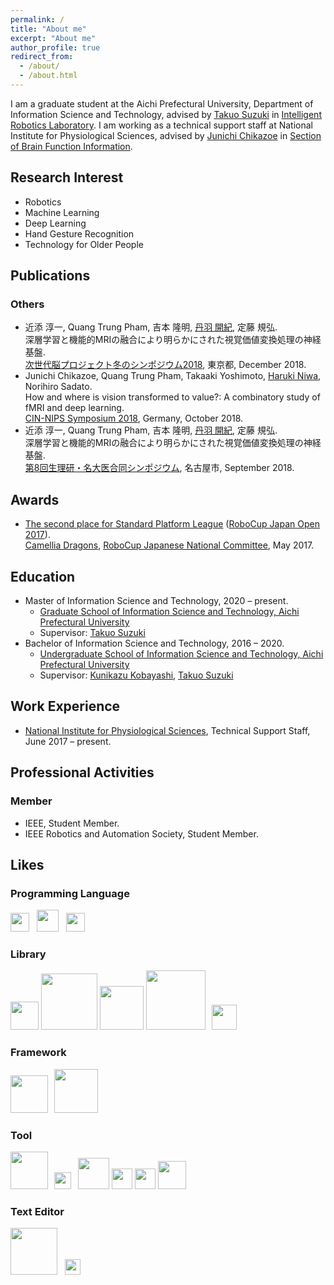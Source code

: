 ```yaml
---
permalink: /
title: "About me"
excerpt: "About me"
author_profile: true
redirect_from:
  - /about/
  - /about.html
---
```


I am a graduate student at the Aichi Prefectural University, Department of Information Science and Technology, advised by [Takuo Suzuki](https://researchmap.jp/takuo-suzuki?lang=en) in [Intelligent Robotics Laboratory](http://www.ist.aichi-pu.ac.jp/lab/st/index.html). I am working as a technical support staff at National Institute for Physiological Sciences, advised by [Junichi Chikazoe](https://scholar.google.co.jp/citations?user=jlB0TpIAAAAJ) in [Section of Brain Function Information](https://www.zoelabo.com/english-home).

## Research Interest
- Robotics
- Machine Learning
- Deep Learning
- Hand Gesture Recognition
- Technology for Older People

<!--
- Ambient Assisted Living
-->

## Publications
<!--
### Preprints

### Journal Articles

### Conference Proceedings
-->

### Others
- 近添 淳一, Quang Trung Pham, 吉本 隆明, <u>丹羽 開紀</u>, 定藤 規弘.  
深層学習と機能的MRIの融合により明らかにされた視覚価値変換処理の神経基盤.  
[次世代脳プロジェクト冬のシンポジウム2018](https://www.nips.ac.jp/brain-commu/2018/report2018.html), 東京都, December 2018.
- Junichi Chikazoe, Quang Trung Pham, Takaaki Yoshimoto, <u>Haruki Niwa</u>, Norihiro Sadato.  
How and where is vision transformed to value?: A combinatory study of fMRI and deep learning.  
[CIN-NIPS Symposium 2018](https://www.cin.uni-tuebingen.de/news-events/browse-all-events/detail/view/340/page/1/8th-nips-cin-joint-symposium.html), Germany, October 2018.
- 近添 淳一, Quang Trung Pham, 吉本 隆明, <u>丹羽 開紀</u>, 定藤 規弘.  
深層学習と機能的MRIの融合により明らかにされた視覚価値変換処理の神経基盤.  
[第8回生理研・名大医合同シンポジウム](https://www.med.nagoya-u.ac.jp/anatomy2/8thsympo.htm), 名古屋市, September 2018.


## Awards
- [The second place for Standard Platform League](http://www.ist.aichi-pu.ac.jp/~koba/images/citationSPL17.jpg) ([RoboCup Japan Open 2017](https://robocup-japanopen.org/2017/)).  
[Camellia Dragons](http://www.ist.aichi-pu.ac.jp/lab/robocup-spl/index.html), [RoboCup Japanese National Committee](http://www.robocup.or.jp/), May 2017.


## Education
- Master of Information Science and Technology, 2020 – present.
    - [Graduate School of Information Science and Technology, Aichi Prefectural University](https://www.ist.aichi-pu.ac.jp/en/index.html)
    - Supervisor: [Takuo Suzuki](https://researchmap.jp/takuo-suzuki?lang=en)
- Bachelor of Information Science and Technology, 2016 – 2020.
    - [Undergraduate School of Information Science and Technology, Aichi Prefectural University](https://www.ist.aichi-pu.ac.jp/)
    - Supervisor: [Kunikazu Kobayashi](http://www.ist.aichi-pu.ac.jp/~koba/), [Takuo Suzuki](https://researchmap.jp/takuo-suzuki?lang=en)


## Work Experience
- [National Institute for Physiological Sciences](https://www.nips.ac.jp/eng/), Technical Support Staff, June 2017 – present.

<!--
### Teaching Assistant
-->


## Professional Activities
<!--
### Research Grant

### Program Committee
-->

### Member
- IEEE, Student Member.
- IEEE Robotics and Automation Society, Student Member.


## Likes
### Programming Language
<a href="https://www.python.org/"><img src="https://upload.wikimedia.org/wikipedia/commons/c/c3/Python-logo-notext.svg" width="30" border="0"></a> &nbsp; <a href="https://www.mathworks.com/products/matlab.html"><img src="https://upload.wikimedia.org/wikipedia/commons/2/21/Matlab_Logo.png" width="35" border="0"></a> &nbsp; <a href="https://isocpp.org/"><img src="https://isocpp.org/assets/images/cpp_logo.png" width="30" border="0"></a>
<!--
&nbsp; <a href="https://www.rust-lang.org/"><img src="https://www.rust-lang.org/logos/rust-logo-128x128-blk.png" width="37" border="0"></a>
-->

### Library
<a href="https://scikit-learn.org/stable/"><img src="https://upload.wikimedia.org/wikipedia/commons/0/05/Scikit_learn_logo_small.svg" width="45" border="0"></a> <a href="https://pytorch.org/"><img src="https://upload.wikimedia.org/wikipedia/commons/9/96/Pytorch_logo.png" width="90" border="0"></a> <a href="https://keras.io/"><img src="https://keras.io/img/logo.png" width="70" border="0"></a> <a href="https://www.tensorflow.org/"><img src="https://www.gstatic.com/devrel-devsite/prod/v1241c04ebcb2127897d6c18221acbd64e7ed5c46e5217fd83dd808e592c47bf6/tensorflow/images/lockup.svg" width="95" border="0"></a> &thinsp; <a href="https://p5js.org/"><img src="https://p5js.org/assets/img/p5js.svg" width="40" border="0"></a>
<!--
&thinsp; <a href="https://www.pixijs.com/"><img src="https://camo.githubusercontent.com/f56c56298a82f8326ed5e59ef82b1b601a5780a7/687474703a2f2f706978696a732e646f776e6c6f61642f706978696a732d746578742e737667" width="40" border="0"></a>
-->

### Framework
<a href="https://flask.palletsprojects.com/"><img src="https://upload.wikimedia.org/wikipedia/commons/3/3c/Flask_logo.svg" width="60" border="0"></a> &thinsp; <a href="https://scrapy.org/"><img src="https://upload.wikimedia.org/wikipedia/commons/b/b4/Scrapy_logo.jpg" width="70" border="0"></a>

### Tool
<a href="https://www.ros.org/"><img src="https://upload.wikimedia.org/wikipedia/commons/b/bb/Ros_logo.svg" width="60" border="0"></a> &thinsp; <a href="https://jupyter.org/"><img src="https://upload.wikimedia.org/wikipedia/commons/3/38/Jupyter_logo.svg" width="27" border="0"></a> &thinsp; <a href="https://git-scm.com/"><img src="https://upload.wikimedia.org/wikipedia/commons/e/e0/Git-logo.svg" width="50" border="0"></a> <a href="https://github.co.jp/"><img src="https://github.githubassets.com/images/modules/logos_page/GitHub-Mark.png" width="33" border="0"></a> <a href="https://www.docker.com/"><img src="https://www.docker.com/sites/default/files/d8/styles/role_icon/public/2019-07/vertical-logo-monochromatic.png?itok=erja9lKc" width="33" border="0"></a> <a href="https://www.latex-project.org/"><img src="https://upload.wikimedia.org/wikipedia/commons/9/92/LaTeX_logo.svg" width="45" border="0"></a>

### Text Editor
<a href="https://atom.io/"><img src="https://upload.wikimedia.org/wikipedia/commons/e/eb/Atom_icon.svg" width="75" border="0"></a> &nbsp; <a href="https://www.vim.org/"><img src="https://upload.wikimedia.org/wikipedia/commons/9/9f/Vimlogo.svg" width="25" border="0"></a>
